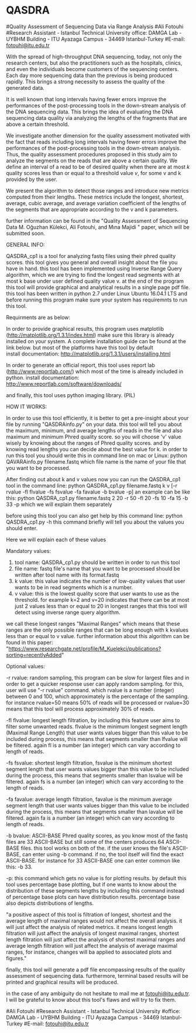 # QASDRA
#Quality Assessment of Sequencing Data via Range Analysis
#Ali Fotouhi
#Research Assistant - Istanbul Technical University
office: DAMGA Lab - UYBHM Building - ITU Ayazaga Campus - 34469 Istanbul-Turkey
#E-mail: fotouhi@itu.edu.tr


With the spread of high-throughput DNA sequencing, today, not only the research centers, but also the practitioners such as the hospitals, clinics, and even the individuals become customers of the sequencing centers. Each day more sequencing data than the previous is being produced rapidly. This brings a strong necessity to assess the quality of the generated data.

It is well known that long intervals having fewer errors improve the performances of the post-processing tools in the down-stream analysis of the DNA sequencing data.
This brings the idea of evaluating the DNA sequencing data quality via analyzing the lengths of the fragments that are above a certain threshold. 

We investigate another dimension  for the quality assessment motivated with the fact that reads including long intervals having fewer errors improve the performances of the post-processing tools in the down-stream analysis. Thus, the quality assessment procedures proposed in this study aim to analyze the segments on the reads that are above a certain quality. We define an interval of a read to be of desired quality when there are at most $k$ quality scores less than or equal to a threshold value $v$, for some v and k  provided by the user.

We present the algorithm to detect those ranges and introduce new metrics computed from their lengths. 
These metrics include the longest, shortest, average, cubic average, and average variation coefficient of the lengths of the segments that are appropriate according to the v and k parameters.

further information can be found in the "Quality Assessment of Sequencing Data M. Oğuzhan Külekci, Ali Fotouhi, and Mına Majidi " paper, which will be submitted soon.
  
GENERAL INFO:

QASDRA_cp1 is a tool for analyzing fastq files using their phred quality scores. this tool gives you general and overall insight about the file you have in hand.
this tool has been implemented using Inverse Range Query algorithm, which we are trying to find the longest read segments with at most k base under user defined quality value v. at the end of the program this tool will provide graphical and analytical results in a single page pdf file.
this tool has been written in python 2.7 under Linux Ubuntu 16.04.1 LTS and before running this program make sure your system has requiremnts to run this tool.

Requirments are as below:

In order to provide graphical results, this program uses matplotlib (http://matplotlib.org/1.3.1/index.html) make sure this library is already installed on your system. A complete installation guide can be found at the link below. but most of the platforms have this tool by default   
install documentation: http://matplotlib.org/1.3.1/users/installing.html

In order to generate an official report, this tool uses report lab (http://www.reportlab.com/) which most of the time is already included in python.
install documentation: http://www.reportlab.com/software/downloads/

and finally, this tool uses python imaging library. (PIL)
 
HOW IT WORKS:

In order to use this tool efficiently, it is better to get a pre-insight about your file by running "QASDRAinfo.py" on your data. this tool will tell you about the maximum, minimum, and average lengths of reads in the file and also maximum and minimum Phred quality score. so you will choose 'v' value wisely by knowing about the ranges of Phred quality scores. and by knowing read lengths you can decide about the best value for k.
in order to run this tool you should write this in command line on mac or Linux: python QAVARAinfo.py filename.fastq
which file name is the name of your file that you want to be processed.

After finding out about k and v values now you can run the QASDRA_cp1 tool in the command line:
python QASDRA_cp1.py filename.fastq k v [-r rvalue -fl flvalue -fs fsvalue -fa favalue -b bvalue -p]
an example can be like this:
python QASDRA_cp1.py filename.fastq 2 20 -r 50 -fl 20 -fs 10 -fa 15 -b 33 -p
which we will explain them separately

before using this tool you can also get help by this command line:
python QASDRA_cp1.py -h
this command briefly will tell you about the values you should enter.

Here we will explain each of these values

Mandatory values:

1. tool name: QASDRA_cp1.py should be written in order to run this tool
2. file name: fastq file's name that you want to be processed should be written after tool name with its format.fastq
3. k value: this value indicates the number of low-quality values that user wants to be in read segments which is a number.
4. v value: this is the lowest quality score that user wants to use as the threshold.
for example k=2 and v=20 indicates that there can be at most just 2 values less than or equal to 20 in longest ranges that this tool will detect using inverse range query algorithm.

we call these longest ranges "Maximal Ranges" which means that these ranges are the only possible ranges that can be long enough with k kvalues less than or equal to v value.
further information about this algorithm can be found in this paper: "https://www.researchgate.net/profile/M_Kuelekci/publications?sorting=recentlyAdded"


Optional values:

-r rvalue: random sampling, this program can be slow for largest files and in order to get a quicker response user can apply random sampling. for this, user will use "-r rvalue" command. which rvalue is a number (integer) between 0 and 100, which approximately is the percentage of the sampling. for instance rvalue=50 means 50% of reads will be processed or rvalue=30 means that this tool will process approximately 30% of reads.

-fl flvalue: longest length filtration, by including this feature user aims to filter some unwanted reads. flvalue is the minimum longest segment length (Maximal Range Length) that user wants values bigger than this value to be included during process, this means that segments smaller than lfvalue will be filtered. again fl is a number (an integer) which can vary according to length of reads.

-fs fsvalue: shortest length filtration, fsvalue is the minimum shortest segment length that user wants values bigger than this value to be included during the process, this means that segments smaller than lsvalue will be filtered. again fs is a number (an integer) which can vary according to the length of reads.

-fa favalue: average length filtration, favalue is the minimum average segment length that user wants values bigger than this value to be included during the process, this means that segments smaller than lavalue will be filtered. again fa is a number (an integer) which can vary according to length of reads.

-b bvalue: ASCII-BASE Phred quality scores, as you know most of the fastq files are 33 ASCII-BASE but still some of the centers produces 64 ASCII-BASE files. this tool works on both of the. if the user knows the file's ASCII-BASE, can enter using -b command. if no, the tool itself will find the exact ASCII-BASE. for instance for 33 ASCII-BASE one can enter common like this: -b 33.

-p: this command which gets no value is for plotting results. by default this tool uses percentage base plotting, but if one wants to know about the distribution of these segments lengths by including this command instead of percentage base plots can have distribution results. percentage base also depicts distributions of lengths.
 
"a positive aspect of this tool is filtration of longest, shortest and the average length of maximal ranges would not affect the overall analysis. it will just affect the analysis of related metrics. it means longest length filtration will just affect the analysis of longest maximal ranges, shortest length filtration will just affect the analysis of shortest maximal ranges and average length filtration will just affect the analysis of average maximal ranges, for instance, changes will ba applied to associated plots and figures."

finally, this tool will generate a pdf file encompassing results of the quality assessment of sequencing data. furthermore, terminal based results will be printed and graphical results will be produced.

in the case of any ambiguity do not hesitate to mail me at fotouhi@itu.edu.tr. I will be grateful to know about this tool's flaws and will try to fix them.

#Ali Fotouhi
#Research Assistant - Istanbul Technical University
#office: DAMGA Lab - UYBHM Building - ITU Ayazaga Campus - 34469 Istanbul-Turkey
#E-mail: fotouhi@itu.edu.tr
